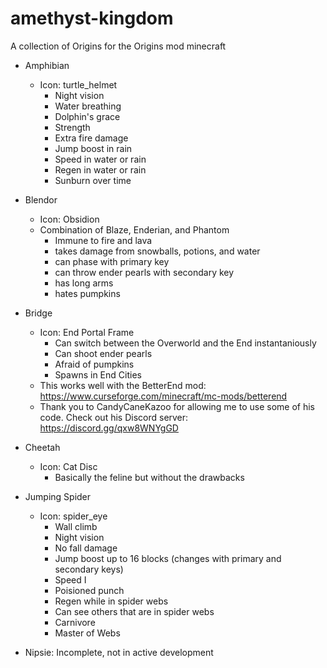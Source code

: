 # amethyst-kingdom
A collection of Origins for the Origins mod minecraft

- Amphibian 
  - Icon: turtle_helmet 
    - Night vision
    - Water breathing
    - Dolphin's grace
    - Strength
    - Extra fire damage
    - Jump boost in rain
    - Speed in water or rain
    - Regen in water or rain
    - Sunburn over time

- Blendor
  - Icon: Obsidion
  - Combination of Blaze, Enderian, and Phantom
    - Immune to fire and lava
    - takes damage from snowballs, potions, and water
    - can phase with primary key
    - can throw ender pearls with secondary key
    - has long arms
    - hates pumpkins

- Bridge
  - Icon: End Portal Frame
    - Can switch between the Overworld and the End instantaniously
    - Can shoot ender pearls
    - Afraid of pumpkins
    - Spawns in End Cities
  - This works well with the BetterEnd mod: https://www.curseforge.com/minecraft/mc-mods/betterend
  - Thank you to CandyCaneKazoo for allowing me to use some of his code. Check out his Discord server: https://discord.gg/qxw8WNYgGD

- Cheetah
  - Icon: Cat Disc
    - Basically the feline but without the drawbacks

- Jumping Spider
  - Icon: spider_eye 
    - Wall climb
    - Night vision
    - No fall damage
    - Jump boost up to 16 blocks (changes with primary and secondary keys)
    - Speed I
    - Poisioned punch
    - Regen while in spider webs
    - Can see others that are in spider webs
    - Carnivore
    - Master of Webs

- Nipsie: Incomplete, not in active development
